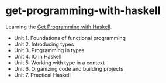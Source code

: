 # get-programming-with-haskell

Learning the [Get Programming with Haskell](https://www.manning.com/books/get-programming-with-haskell).

- Unit 1. Foundations of functional programming
- Unit 2. Introducing types
- Unit 3. Programming in types
- Unit 4. IO in Haskell
- Unit 5. Working with type in a context
- Unit 6. Organizing code and building projects
- Unit 7. Practical Haskell
